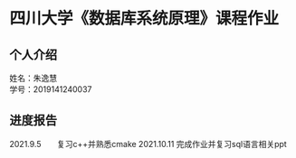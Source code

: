 四川大学《数据库系统原理》课程作业
=====
个人介绍
-------
姓名：朱逸慧<br>
学号：2019141240037<br>

进度报告
-----
2021.9.5　　复习c++并熟悉cmake
2021.10.11     完成作业并复习sql语言相关ppt
